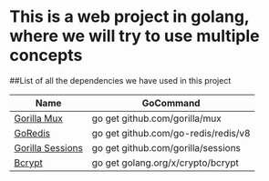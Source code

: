 # This is a web project in golang, where we will try to use multiple concepts
##List of all the dependencies we have used in this project

| Name | GoCommand|
| -----|----------|
| [Gorilla Mux](https://github.com/gorilla/mux) | go get github.com/gorilla/mux |
| [GoRedis](https://github.com/go-redis/redis) | go get github.com/go-redis/redis/v8 |
| [Gorilla Sessions](https://github.com/gorilla/sessions)| go get github.com/gorilla/sessions|
|[Bcrypt](https://github.com/golang/crypto) | go get golang.org/x/crypto/bcrypt|
